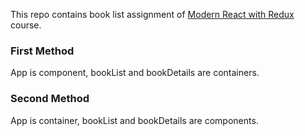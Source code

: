 This repo contains book list assignment of [Modern React with Redux](https://www.udemy.com/react-redux/learn/v4/overview) course.

### First Method
App is component, bookList and bookDetails are containers.

### Second Method
App is container, bookList and bookDetails are components.